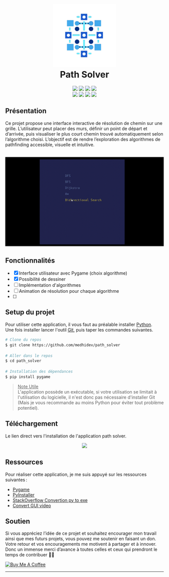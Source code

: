 
<h1 align="center">
  <br>
    <img src="images/logo.png" width="200">
  <br>
  Path Solver
  <br>
</h1>

<!-- Badges -->
<p align="center">
    <!-- Informations projet -->
    <img src="https://img.shields.io/badge/version-1.0-00994C">
    <img src="https://img.shields.io/badge/python-3.11.9-f5e042?logo=python">
    <img src="https://badgen.net/github/branches/medhidev/path_solver?color=FAA627">
    <img src="https://img.shields.io/github/license/medhidev/path_solver">
    <br>
    <!-- Statistiques projet -->
    <img src="https://img.shields.io/github/v/release/medhidev/path_solver">
    <img src="https://img.shields.io/github/stars/medhidev/path_solver">
    <img src="https://img.shields.io/github/watchers/medhidev/path_solver">
    <img src="https://img.shields.io/github/issues/medhidev/path_solver">
</p>

## Présentation

Ce projet propose une interface interactive de résolution de chemin sur une grille. L’utilisateur peut placer des murs, définir un point de départ et d’arrivée, puis visualiser le plus court chemin trouvé automatiquement selon l’algorithme choisi. L’objectif est de rendre l’exploration des algorithmes de pathfinding accessible, visuelle et intuitive.
<br><br>

<!-- Image de presentation -->
<p align="center">
    <img src="presentation/presentation.gif">
<p>

## Fonctionnalités

- [x] Interface utilisateur avec Pygame (choix algorithme)
- [x] Possibilité de dessiner
- [ ] Implémentation d'algorithmes
- [ ] Animation de résolution pour chaque algorithme
- [ ] 

## Setup du projet

Pour utiliser cette application, il vous faut au préalable installer [Python](https://www.python.org/downloads/).<br>
Une fois installer lancer l'outil [Git](https://git-scm.com), puis taper les commandes suivantes.

```bash
# Clone du repos
$ git clone https://github.com/medhidev/path_solver

# Aller dans le repos
$ cd path_solver

# Installation des dépendances
$ pip install pygame

```

> <u>Note Utile</u> <br>
> L'application possède un exécutable, si votre utilisation se limitait à l'utilisation du logicielle, il n'est donc pas nécessaire d'installer Git (Mais je vous recommande au moins Python pour éviter tout problème potentiel).


## Téléchargement

Le lien direct vers l'installation de l'application path solver.
<p align="center">
    <a href="https://github.com/medhidev/path_solver/releases/download/alpha/Path_Solver.exe">
      <img src="https://img.shields.io/badge/T%C3%A9l%C3%A9charger Path Solver-00994C?style=for-the-badge">
    </a>
</p>

## Ressources

Pour réaliser cette application, je me suis appuyé sur les ressources suivantes :
- [Pygame](https://www.pygame.org/docs/)
- [PyInstaller](https://pyinstaller.org/en/stable/)
- [StackOverflow Convertion py to exe](https://stackoverflow.com/questions/31836104/pyinstaller-and-onefile-how-to-include-an-image-in-the-exe-file)
- [Convert GUI video](https://www.youtube.com/watch?v=p3tSLatmGvU/)


## Soutien

Si vous appréciez l’idée de ce projet et souhaitez encourager mon travail ainsi que mes futurs projets, vous pouvez me soutenir en faisant un don. Votre retour et vos encouragements me motivent à partager et à innover.
Donc un immense merci d’avance à toutes celles et ceux qui prendront le temps de contribuer 🙏✨

<a href="http://coff.ee/medhidev" target="_blank"><img src="https://github.com/amitmerchant1990/electron-markdownify/raw/master/app/img/bmc-button.png" alt="Buy Me A Coffee" style="height: 41px !important;width: 174px !important;box-shadow: 0px 3px 2px 0px rgba(190, 190, 190, 0.5) !important;-webkit-box-shadow: 0px 3px 2px 0px rgba(190, 190, 190, 0.5) !important;" ></a>

---
